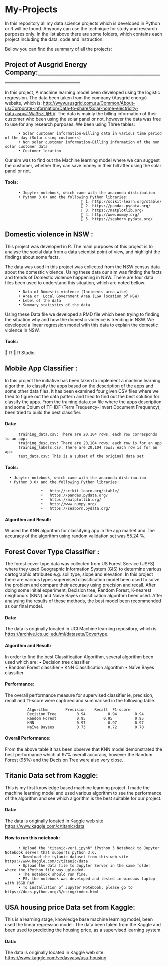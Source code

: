 # My-Projects
In this repository all my data science projects which is developed in Python or R will be found. Anybody can use the technique for study and research purposes only. In the list above there are some folders, which contains each project including the data, code and instruction.

Bellow you can find the summary of all the projects:

## Project of Ausgrid Energy Company:_______________________________________________________________

In this project, A machine learning model been developed using the logistic regression. The data been taken from the company (Ausgrid energy) website, which is: http://www.ausgrid.com.au/Common/About-us/Corporate-information/Data-to-share/Solar-home-electricity-data.aspx#.Wa35zLIjHIV. The data is mainly the billing information of their customer who been using the solar panel or not, however the data was free to use for any research purposes. We been using Three tables:

          •	Solar customer information-Billing data in various time period of the day (Solar using customers)
          •	Non solar customer information-Billing information of the non solar customer data 
          •	Customer location

Our aim was to find out the Machine learning model where we can suggest the customer, whether they can save money in their bill after using the solar panel or not. 

   #### Tools: 
          •	Jupyter notebook, which came with the anaconda distribution
          •	Python 3.0+ and the following Python libraries:
                                      	1. http://scikit-learn.org/stable/ 
                                      	2. https://pandas.pydata.org/ 
                                      	3. https://matplotlib.org/ 
                                      	4. http://www.numpy.org/ 
                                      	5. https://seaborn.pydata.org/ 





## Domestic violence in NSW :

This project was developed in R.  The main purposes of this project is to analyse the social data from a data scientist point of view, and highlight the findings about some facts. 

The data was used in this project was collected from the NSW census data about the domestic violence. Using these data our aim was finding the facts and trends of Domestic violence happening in NSW.  There are four data files been used to understand this situation, which are noted bellow:

          •	Data of Domestic violence (Incidents area wise)
          •	Area or  Local Government Area (LGA location of NSW)
          •	Lebel of the data
          •	Summary statistics of the data

Using these Data file we developed a RMD file which been trying to finding the situation why and how the domestic violence is trending in NSW. We developed a linear regression model with this data to explain the domestic violence in NSW. 

#### Tools: 
	R
	R Studio



## Mobile App Classifier :

In this project the initiative has been taken to implement a machine learning algorithm, to classify the apps based on the description of the apps and some other data files. It has been examined four given CSV files where we tried to figure out the data pattern and tried to find out the best solution for classify the apps. From the training data.csv file where the apps description and some Colum of TF-IDF (Term Frequency- Invert Document Frequency), been tried to build the best classifier.

#### Data:
          training_data.csv: There are 20,104 rows; each row corresponds to an app. 
          training_desc.csv: There are 20,104 rows; each row is for an app 
          training_labels.csv: There are 20,104 rows; each row is for an app. 
          test_data.csv: This is a subset of the original data set 
          
#### Tools:
      •	Jupyter notebook, which came with the anaconda distribution
      •	Python 3.0+ and the following Python libraries:

                    •	http://scikit-learn.org/stable/ 
                    •	https://pandas.pydata.org/ 
                    •	https://matplotlib.org/ 
                    •	http://www.numpy.org/ 
                    •	https://seaborn.pydata.org/ 

#### Algorithm and Result:
W used the KNN algorithm for classifying app in the app market and The accuracy of the algorithm using random validation set was 55.24 %.


## Forest Cover Type Classifier :
The forest cover type data was collected from US Forest Service (USFS) where they used Geographic Information System (GIS) to determine various cartographic attributes e.g. soil type, slope and elevation. In this project there are various types supervised classification model been used to solve the problem and compare their accuracy using precision and recall. After doing some initial experiment, Decision tree, Random Forest, K-nearest neighbours (KNN) and Naïve Bayes classification algorithm been used. After analysing the results of these methods, the best model been recommended as our final model. 

#### Data: 
The data is originally located in UCI Machine learning repository, which is https://archive.ics.uci.edu/ml/datasets/Covertype. 

#### Algorithm and Result:
In order to find the best Classification Algorithm, several algorithm been used which are:
            •	Decision tree classifier            
            •	Random Forest classifier
            •	KNN Classification algorithm
            •	Naïve Bayes classifier 

#### Performance:
The overall performance measure for supervised classifier ie, precision, recall and f1-score were captured and summarised in the following table. 

              Algorithm 	   Precision	Recall	F1-score
              Decision Tree     	0.94	      0.94	      0.94
              Random Forest      	0.95        0.95	      0.95
              KNN                   0.97	      0.97        0.97
              Naïve Bayees          0.73	      0.72	      0.70

#### Overall Performance: 	
From the above table it has been observe that KNN model demonstrated the best performance which at 97% overall accuracy, however the Random Forest (95%) and the Decision Tree were also very close. 


## Titanic Data set from Kaggle:
This is my first knowledge based machine learning project.  I made the machine learning model and used various algorithm to see the performance of the algorithm and see which algorithm is the best suitable for our project. 

#### Data: 
The data is originally located in Kaggle web site.
https://www.kaggle.com/c/titanic/data

#### How to run this notebook:
          •	Upload the "titanic-ver1.ipynb" iPython 3 Notebook to Jupyter Notebook server that supports python 3.6.
          •	Download the tytanic dataset from this web site https://www.kaggle.com/c/titanic/data
          •	Upload the data file to Jupyter Server in the same folder where the iPython file was uploaded.
          •	The notebook should run fine.
          •	PS. the notebook was developed and tested in windows laptop with 16GB RAM.
          •	To installation of Jupyter Notebook, please go to https://docs.python.org/3/using/index.html
          
          
## USA housing price Data set from Kaggle:
This is a learning stage, knowledge base machine learning model, been used the linear regression model. The data been taken from the Kaggle and been used to predicting the housing price, as a supervised learning  system. 

#### Data: 
The data is originally located in Kaggle web site.
 https://www.kaggle.com/vedavyasv/usa-housing
  
















